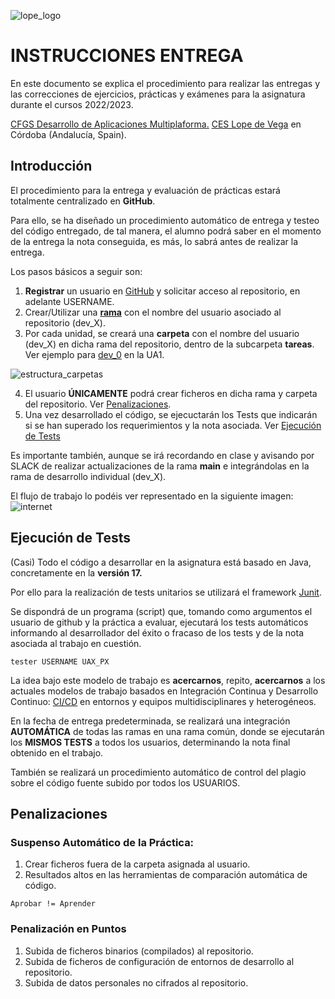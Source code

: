 ![lope_logo](https://www.ceslopedevega.com/wp-content/uploads/2020/03/pruebalogo.svg_.png)

# INSTRUCCIONES ENTREGA

En este documento se explica el procedimiento para realizar las entregas y las correcciones de ejercicios, prácticas y exámenes para la asignatura durante el cursos 2022/2023.

[CFGS Desarrollo de Aplicaciones Multiplaforma.](https://www.ceslopedevega.com/grado-superior-desarrollo-de-aplicaciones-multiplataforma/)
[CES Lope de Vega](https://www.ceslopedevega.com/) en Córdoba (Andalucía, Spain).




## Introducción

El procedimiento para la entrega y evaluación de prácticas estará totalmente centralizado en **GitHub**.

Para ello, se ha diseñado un procedimiento automático de entrega y testeo del código entregado, de tal manera, el alumno podrá saber en el momento de la entrega la nota conseguida, es más, lo sabrá antes de realizar la entrega.

Los pasos básicos a seguir son:

1. **Registrar** un usuario en [GitHub](https://github.com/) y solicitar acceso al repositorio, en adelante USERNAME.
2. Crear/Utilizar una [**rama**](https://es.wikipedia.org/wiki/Rama_(control_de_versiones)) con el nombre del usuario asociado al repositorio (dev_X).
3. Por cada unidad, se creará una **carpeta** con el nombre del usuario (dev_X) en dicha rama del repositorio, dentro de la subcarpeta **tareas**.  Ver ejemplo para [dev_0](https://github.com/Lope-de-Vega-Test/psp-22-23/tree/main/UA1/tareas/dev_0) en la UA1.

![estructura_carpetas](https://res.cloudinary.com/dxhvgoq9r/image/upload/v1665049656/psp-22-23/estructura_carpetas_entregas_jlwxt9.png)

4. El usuario **ÚNICAMENTE** podrá crear ficheros en dicha rama y carpeta del repositorio. Ver [Penalizaciones](#Penalizaciones).
5. Una vez desarrollado el código, se ejecuctarán los Tests que indicarán si se han superado los requerimientos y la nota asociada.  Ver [Ejecución de Tests](#ejecución-de-tests)

Es importante también, aunque se irá recordando en clase y avisando por SLACK de realizar actualizaciones de la rama **main** e integrándolas en la rama de desarrollo individual (dev_X).

El flujo de trabajo lo podéis ver representado en la siguiente imagen:
![internet](https://res.cloudinary.com/dxhvgoq9r/image/upload/v1665049489/psp-22-23/git_flow_pkalrv.gif)


## Ejecución de Tests

(Casi) Todo el código a desarrollar en la asignatura está basado en Java, concretamente en la **versión 17.**

Por ello para la realización de tests unitarios se utilizará el framework [Junit](https://junit.org/junit5/).

Se dispondrá de un programa (script) que, tomando como argumentos el usuario de github y la práctica a evaluar, ejecutará los tests automáticos informando al desarrollador del éxito o fracaso de los tests y de la nota asociada al trabajo en cuestión.

    tester USERNAME UAX_PX

La idea bajo este modelo de trabajo es **acercarnos**, repito, **acercarnos** a los actuales modelos de trabajo basados en Integración Continua y Desarrollo Continuo: [CI/CD](https://docs.gitlab.com/ee/ci/introduction/) en entornos y equipos multidisciplinares y heterogéneos.

En la fecha de entrega predeterminada, se realizará una integración **AUTOMÁTICA** de todas las ramas en una rama común, donde se ejecutarán los **MISMOS TESTS** a todos los usuarios, determinando la nota final obtenido en el trabajo.

También se realizará un procedimiento automático de control del plagio sobre el código fuente subido por todos los USUARIOS.

## Penalizaciones
### Suspenso Automático de la Práctica:
1. Crear ficheros fuera de la carpeta asignada al usuario.
2. Resultados altos en las herramientas de comparación automática de código.

```
Aprobar != Aprender
```

### Penalización en Puntos
1. Subida de ficheros binarios (compilados) al repositorio.
2. Subida de ficheros de configuración de entornos de desarrollo al repositorio.
3. Subida de datos personales no cifrados al repositorio.
